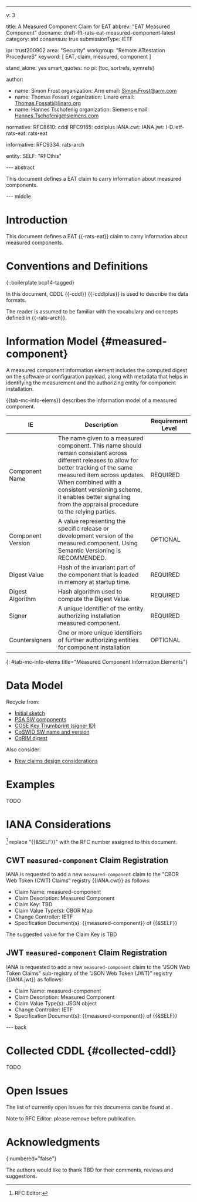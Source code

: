 ---
v: 3

title: A Measured Component Claim for EAT
abbrev: "EAT Measured Component"
docname: draft-fft-rats-eat-measured-component-latest
category: std
consensus: true
submissionType: IETF

ipr: trust200902
area: "Security"
workgroup: "Remote ATtestation ProcedureS"
keyword: [ EAT, claim, measured, component ]

stand_alone: yes
smart_quotes: no
pi: [toc, sortrefs, symrefs]

author:
 - name: Simon Frost
   organization: Arm
   email: Simon.Frost@arm.com
 - name: Thomas Fossati
   organization: Linaro
   email: Thomas.Fossati@linaro.org
 - name: Hannes Tschofenig
   organization: Siemens
   email: Hannes.Tschofenig@siemens.com

normative:
  RFC8610: cddl
  RFC9165: cddlplus
  IANA.cwt:
  IANA.jwt:
  I-D.ietf-rats-eat: rats-eat

informative:
  RFC9334: rats-arch

entity:
  SELF: "RFCthis"

--- abstract

This document defines a EAT claim to carry information about measured components.

--- middle

# Introduction

This document defines a EAT {{-rats-eat}} claim to carry information about measured components.

# Conventions and Definitions

{::boilerplate bcp14-tagged}

In this document, CDDL {{-cddl}} {{-cddlplus}} is used to describe the data formats.

The reader is assumed to be familiar with the vocabulary and concepts defined in {{-rats-arch}}.

# Information Model {#measured-component}

A measured component information element includes the computed digest on the software or configuration payload, along with metadata that helps in identifying the measurement and the authorizing entity for component installation.

{{tab-mc-info-elems}} describes the information model of a measured component.

| IE | Description | Requirement Level |
|----|-------------|-------------------|
| Component Name | The name given to a measured component. This name should remain consistent across different releases to allow for better tracking of the same measured item across updates. When combined with a consistent versioning scheme, it enables better signalling from the appraisal procedure to the relying parties. | REQUIRED |
| Component Version | A value representing the specific release or development version of the measured component.  Using Semantic Versioning is RECOMMENDED. | OPTIONAL |
| Digest Value | Hash of the invariant part of the component that is loaded in memory at startup time. | REQUIRED |
| Digest Algorithm | Hash algorithm used to compute the Digest Value. | REQUIRED |
| Signer | A unique identifier of the entity authorizing installation measured component. | REQUIRED |
| Countersigners | One or more unique identifiers of further authorizing entities for component installation | OPTIONAL |
{: #tab-mc-info-elems title="Measured Component Information Elements"}

# Data Model

Recycle from:

* [Initial sketch](https://github.com/EntrustCorporation/draft-x509-evidence/issues/2)
* [PSA SW components](https://www.ietf.org/archive/id/draft-tschofenig-rats-psa-token-20.html#section-4.4.1)
* [COSE Key Thumbprint (signer ID)](https://datatracker.ietf.org/doc/draft-ietf-cose-key-thumbprint)
* [CoSWID SW name and version](https://www.rfc-editor.org/rfc/rfc9393.html#section-2.3)
* [CoRIM digest](https://www.ietf.org/archive/id/draft-ietf-rats-corim-03.html#section-1.3.8)

Also consider:

* [New claims design considerations](https://www.ietf.org/archive/id/draft-ietf-rats-eat-25.html#appendix-E)

# Examples

TODO

# IANA Considerations

[^rfced] replace "{{&SELF}}" with the RFC number assigned to this document.

## CWT `measured-component` Claim Registration

IANA is requested to add a new `measured-component` claim to the "CBOR Web Token (CWT) Claims" registry {{IANA.cwt}} as follows:

* Claim Name: measured-component
* Claim Description: Measured Component
* Claim Key: TBD
* Claim Value Type(s): CBOR Map
* Change Controller: IETF
* Specification Document(s): {{measured-component}} of {{&SELF}}

The suggested value for the Claim Key is TBD

## JWT `measured-component` Claim Registration

IANA is requested to add a new `measured-component` claim to the "JSON Web Token Claims" sub-registry of the "JSON Web Token (JWT)" registry {{IANA.jwt}} as follows:

* Claim Name: measured-component
* Claim Description: Measured Component
* Claim Value Type(s): JSON object
* Change Controller: IETF
* Specification Document(s): {{measured-component}} of {{&SELF}}

--- back

# Collected CDDL {#collected-cddl}

TODO

# Open Issues

The list of currently open issues for this documents can be found at [](https://github.com/thomas-fossati/draft-fft-rats-eat-measured-component/issues).

<cref>Note to RFC Editor: please remove before publication.</cref>

# Acknowledgments
{:numbered="false"}

The authors would like to thank
TBD
for their comments, reviews and suggestions.

[^rfced]: RFC Editor:
